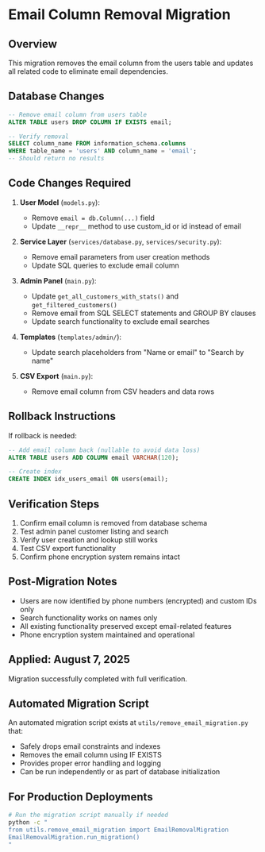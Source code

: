 # Email Column Removal Migration

## Overview
This migration removes the email column from the users table and updates all related code to eliminate email dependencies.

## Database Changes
```sql
-- Remove email column from users table
ALTER TABLE users DROP COLUMN IF EXISTS email;

-- Verify removal
SELECT column_name FROM information_schema.columns 
WHERE table_name = 'users' AND column_name = 'email';
-- Should return no results
```

## Code Changes Required
1. **User Model** (`models.py`):
   - Remove `email = db.Column(...)` field
   - Update `__repr__` method to use custom_id or id instead of email

2. **Service Layer** (`services/database.py`, `services/security.py`):
   - Remove email parameters from user creation methods
   - Update SQL queries to exclude email column

3. **Admin Panel** (`main.py`):
   - Update `get_all_customers_with_stats()` and `get_filtered_customers()`
   - Remove email from SQL SELECT statements and GROUP BY clauses
   - Update search functionality to exclude email searches

4. **Templates** (`templates/admin/`):
   - Update search placeholders from "Name or email" to "Search by name"

5. **CSV Export** (`main.py`):
   - Remove email column from CSV headers and data rows

## Rollback Instructions
If rollback is needed:

```sql
-- Add email column back (nullable to avoid data loss)
ALTER TABLE users ADD COLUMN email VARCHAR(120);

-- Create index
CREATE INDEX idx_users_email ON users(email);
```

## Verification Steps
1. Confirm email column is removed from database schema
2. Test admin panel customer listing and search
3. Verify user creation and lookup still works
4. Test CSV export functionality
5. Confirm phone encryption system remains intact

## Post-Migration Notes
- Users are now identified by phone numbers (encrypted) and custom IDs only
- Search functionality works on names only
- All existing functionality preserved except email-related features
- Phone encryption system maintained and operational

## Applied: August 7, 2025
Migration successfully completed with full verification.

## Automated Migration Script
An automated migration script exists at `utils/remove_email_migration.py` that:
- Safely drops email constraints and indexes
- Removes the email column using IF EXISTS
- Provides proper error handling and logging
- Can be run independently or as part of database initialization

## For Production Deployments
```bash
# Run the migration script manually if needed
python -c "
from utils.remove_email_migration import EmailRemovalMigration
EmailRemovalMigration.run_migration()
"
```